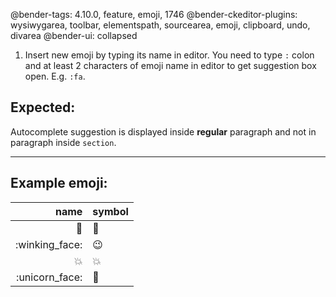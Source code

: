 @bender-tags: 4.10.0, feature, emoji, 1746
@bender-ckeditor-plugins: wysiwygarea, toolbar, elementspath, sourcearea, emoji, clipboard, undo, divarea
@bender-ui: collapsed

1. Insert new emoji by typing its name in editor. You need to type `:` colon and at least 2 characters of emoji name in editor to get suggestion box open. E.g. `:fa`.

## Expected:
Autocomplete suggestion is displayed inside **regular** paragraph and not in paragraph inside `section`.

----
## Example emoji:

| name | symbol |
| ---: | --- |
| :bug: | 🐛 |
| :winking_face: | 😉 |
| :collision: | 💥 |
| :unicorn_face: | 🦄 |
